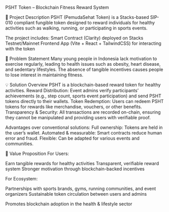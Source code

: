 PSHT Token – Blockchain Fitness Reward System

📌 Project Description
PSHT (PemudaSehat Token) is a Stacks-based SIP-010 compliant fungible token designed to reward individuals for healthy activities such as walking, running, or participating in sports events.

The project includes:
Smart Contract (Clarity) deployed on Stacks Testnet/Mainnet
Frontend App (Vite + React + TailwindCSS) for interacting with the token

🎯 Problem Statement
Many young people in Indonesia lack motivation to exercise regularly, leading to health issues such as obesity, heart disease, and sedentary lifestyles. The absence of tangible incentives causes people to lose interest in maintaining fitness.

💡 Solution Overview
PSHT is a blockchain-based reward token for healthy activities.
Reward Distribution: Event admins verify participants’ achievements (e.g., step count, sports event participation) and send PSHT tokens directly to their wallets.
Token Redemption: Users can redeem PSHT tokens for rewards like merchandise, vouchers, or other benefits.
Transparency & Security: All transactions are recorded on-chain, ensuring they cannot be manipulated and providing users with verifiable proof.

Advantages over conventional solutions:
Full ownership: Tokens are held in the user’s wallet.
Automated & measurable: Smart contracts reduce human error and fraud.
Flexible: Can be adapted for various events and communities.

🎯 Value Proposition
For Users:

Earn tangible rewards for healthy activities
Transparent, verifiable reward system
Stronger motivation through blockchain-backed incentives

For Ecosystem:

Partnerships with sports brands, gyms, running communities, and event organizers
Sustainable token circulation between users and admins

Promotes blockchain adoption in the health & lifestyle sector
